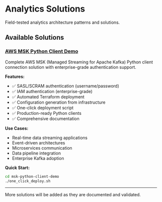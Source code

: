 # Analytics Solutions

Field-tested analytics architecture patterns and solutions.

## Available Solutions

### [AWS MSK Python Client Demo](msk-python-client-demo/README.md)

Complete AWS MSK (Managed Streaming for Apache Kafka) Python client connection solution with enterprise-grade authentication support.

**Features:**
- ✅ SASL/SCRAM authentication (username/password)
- ✅ IAM authentication (enterprise-grade)
- ✅ Automated Terraform deployment
- ✅ Configuration generation from infrastructure
- ✅ One-click deployment script
- ✅ Production-ready Python clients
- ✅ Comprehensive documentation

**Use Cases:**
- Real-time data streaming applications
- Event-driven architectures
- Microservices communication
- Data pipeline integration
- Enterprise Kafka adoption

**Quick Start:**
```bash
cd msk-python-client-demo
./one_click_deploy.sh
```

---

More solutions will be added as they are documented and validated.
